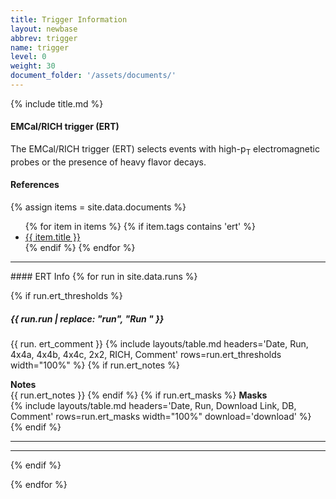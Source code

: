 ```yaml
---
title: Trigger Information
layout: newbase
abbrev: trigger
name: trigger
level: 0
weight: 30
document_folder: '/assets/documents/'
---
```


{% include title.md %}


#### EMCal/RICH trigger (ERT)
The EMCal/RICH trigger (ERT) selects events with high-p<sub>T</sub> electromagnetic probes or
the presence of heavy flavor decays.

#### References
{% assign items = site.data.documents %}
<ul>
{% for item in items %}
{% if item.tags contains 'ert' %}
<li><a href="{{ page.document_folder | append: item.name | relative_url }}" target="_blank">{{ item.title }}</a></li>
{% endif %}
{% endfor %}
</ul>

<hr/>
#### ERT Info
{% for run in site.data.runs %}

{% if run.ert_thresholds %}
##### {{ run.run | replace: "run", "Run " }}
{{ run. ert_comment }}
{% include layouts/table.md headers='Date, Run, 4x4a, 4x4b, 4x4c, 2x2, RICH, Comment' rows=run.ert_thresholds width="100%" %}
{% if run.ert_notes %}
<p/>
<b>Notes</b><br/>
{{ run.ert_notes }}
{% endif %}
{% if run.ert_masks %}
<b>Masks</b><br/>
{% include layouts/table.md headers='Date, Run, Download Link, DB, Comment' rows=run.ert_masks width="100%" download='download' %}
{% endif %}
<hr/>
<hr/>
{% endif %}


{% endfor %}

